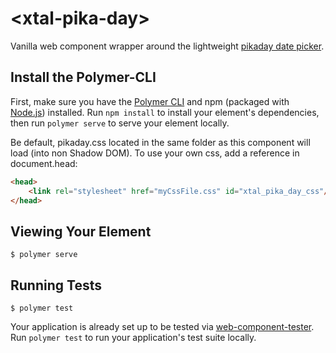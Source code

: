 # \<xtal-pika-day\>

Vanilla web component wrapper around the lightweight [pikaday date picker](https://github.com/dbushell/Pikaday). 

## Install the Polymer-CLI

First, make sure you have the [Polymer CLI](https://www.npmjs.com/package/polymer-cli) and npm (packaged with [Node.js](https://nodejs.org)) installed. Run `npm install` to install your element's dependencies, then run `polymer serve` to serve your element locally.

Be default, pikaday.css located in the same folder as this component will load (into non Shadow DOM).  To use your own css, add a reference in document.head:

```html
<head>
    <link rel="stylesheet" href="myCssFile.css" id="xtal_pika_day_css"/>
</head>
```

## Viewing Your Element

```
$ polymer serve
```

## Running Tests

```
$ polymer test
```

Your application is already set up to be tested via [web-component-tester](https://github.com/Polymer/web-component-tester). Run `polymer test` to run your application's test suite locally.
